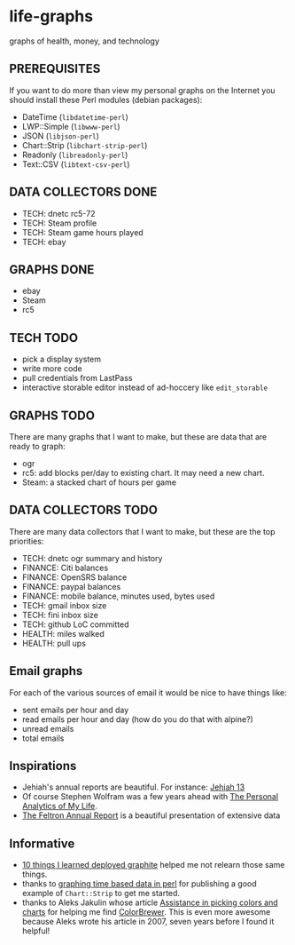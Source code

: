 life-graphs
===========

graphs of health, money, and technology

PREREQUISITES
-------------

If you want to do more than view my personal graphs on the Internet you should install these Perl modules (debian packages):

* DateTime (`libdatetime-perl`)
* LWP::Simple (`libwww-perl`)
* JSON (`libjson-perl`)
* Chart::Strip (`libchart-strip-perl`)
* Readonly (`libreadonly-perl`)
* Text::CSV (`libtext-csv-perl`)

DATA COLLECTORS DONE
--------------------

* TECH: dnetc rc5-72
* TECH: Steam profile
* TECH: Steam game hours played
* TECH: ebay

GRAPHS DONE
-----------

* ebay
* Steam
* rc5

TECH TODO
---------

* pick a display system
* write more code
* pull credentials from LastPass
* interactive storable editor instead of ad-hoccery like `edit_storable`

GRAPHS TODO
-----------

There are many graphs that I want to make, but these are data that are ready to graph:

* ogr
* rc5: add blocks per/day to existing chart.  It may need a new chart.
* Steam: a stacked chart of hours per game

DATA COLLECTORS TODO
--------------------

There are many data collectors that I want to make, but these are the top priorities:

* TECH: dnetc ogr summary and history
* FINANCE: Citi balances
* FINANCE: OpenSRS balance
* FINANCE: paypal balances
* FINANCE: mobile balance, minutes used, bytes used
* TECH: gmail inbox size
* TECH: fini inbox size
* TECH: github LoC committed
* HEALTH: miles walked
* HEALTH: pull ups

Email graphs
------------

For each of the various sources of email it would be nice to have things like:

* sent emails per hour and day
* read emails per hour and day (how do you do that with alpine?)
* unread emails
* total emails

Inspirations
------------

* Jehiah's annual reports are beautiful.  For instance: [Jehiah 13](http://jehiah.cz/one-three/)
* Of course Stephen Wolfram was a few years ahead with [The Personal Analytics of My Life](http://blog.stephenwolfram.com/2012/03/the-personal-analytics-of-my-life/).
* [The Feltron Annual Report](http://feltron.com/ar12_01.html) is a beautiful presentation of extensive data

Informative
-----------

* [10 things I learned deployed graphite](http://kevinmccarthy.org/blog/2013/07/18/10-things-i-learned-deploying-graphite/) helped me not relearn those same things.
* thanks to [graphing time based data in perl](http://www.preshweb.co.uk/2011/11/graphing-time-based-data-in-perl/) for publishing a good example of `Chart::Strip` to get me started.
* thanks to Aleks Jakulin whose article [Assistance in picking colors and charts](http://andrewgelman.com/2007/11/22/assistance_in_p/) for helping me find [ColorBrewer](http://www.personal.psu.edu/cab38/ColorBrewer/ColorBrewer.html).  This is even more awesome because Aleks wrote his article in 2007, seven years before I found it helpful!
